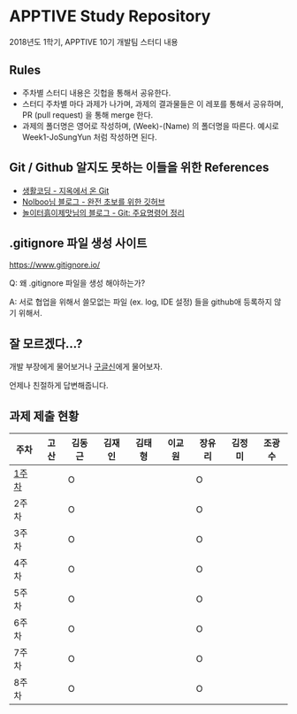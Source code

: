 # APPTIVE Study Repository
2018년도 1학기, APPTIVE 10기 개발팀 스터디 내용

## Rules
* 주차별 스터디 내용은 깃헙을 통해서 공유한다.
* 스터디 주차별 마다 과제가 나가며, 과제의 결과물들은 이 레포를 통해서 공유하며, PR (pull request) 을 통해 merge 한다.
* 과제의 폴더명은 영어로 작성하며, (Week)-(Name) 의 폴더명을 따른다. 예시로 Week1-JoSungYun 처럼 작성하면 된다.

## Git / Github 알지도 못하는 이들을 위한 References
* [생활코딩 - 지옥에서 온 Git][reference-opentutorials-hellgit]
* [Nolboo님 블로그 - 완전 초보를 위한 깃허브][reference-newbie-github]
* [놀이터흙이제맛님의 블로그 - Git: 주요명령어 정리][reference-git-command-reference]

## .gitignore 파일 생성 사이트
https://www.gitignore.io/

Q: 왜 .gitignore 파일을 생성 해야하는가?

A: 서로 협업을 위해서 쓸모없는 파일 (ex. log, IDE 설정) 들을 github애 등록하지 않기 위해서.

## 잘 모르겠다...?
개발 부장에게 물어보거나 [구글신][google]에게 물어보자. 

언제나 친절하게 답변해줍니다.

## 과제 제출 현황

주차                      | 고산  | 김동근 | 김재인 | 김태형 | 이교원 | 장유리 | 김정미 | 조광수 |
------------------------ | ---- | ---- | ---- | ---- | ---- | ---- | ---- | ---- |
[1주차][week1-assginment] |      |   O  |      |      |      |   O  |      |      |
2주차                     |      |   O  |      |      |      |   O  |      |      |
3주차                     |      |   O  |      |      |      |   O  |      |      |
4주차                     |      |   O  |      |      |      |   O  |      |      |
5주차                     |      |   O  |      |      |      |   O  |      |      |
6주차                     |      |   O  |      |      |      |   O  |      |      |
7주차                     |      |   O  |      |      |      |   O  |      |      |
8주차                     |      |   O  |      |      |      |   O  |      |      |

[reference-opentutorials-hellgit]: https://opentutorials.org/course/2708
[reference-newbie-github]: https://nolboo.kim/blog/2013/10/06/github-for-beginner/
[reference-git-command-reference]: http://noritersand.tistory.com/86
[google]: https://www.google.co.kr/
[week1-assginment]: https://github.com/extJo/ApptiveStudy/tree/master/week1/assignment
